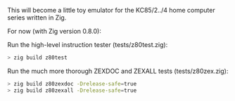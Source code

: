 This will become a little toy emulator for the KC85/2../4 home computer
series written in Zig.

For now (with Zig version 0.8.0):

Run the high-level instruction tester (tests/z80test.zig):

```sh
> zig build z80test
```

Run the much more thorough ZEXDOC and ZEXALL tests (tests/z80zex.zig):

```sh
> zig build z80zexdoc -Drelease-safe=true
> zig build z80zexall -Drelease-safe=true
```